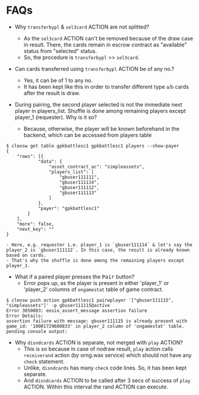 # FAQs
* Why `transferbypl` & `sel3card` ACTION are not splitted?
	- As the `sel3card` ACTION can't be removed because of the draw case in result. There, the cards remain in escrow contract as "available" status from "selected" status.
	- So, the procedure is `transferbypl` >> `sel3card`.

* Can cards transferred using `transferbypl` ACTION be of any no.?
	- Yes, it can be of 1 to any no.
	- It has been kept like this in order to transfer different type `a`/`b` cards after the result is draw.

* During pairing, the second player selected is not the immediate next player in players_list. Shuffle is done among remaining players except player_1 (requester). Why is it so?
	- Because, otherwise, the player will be known beforehand in the backend, which can be accessed from players table
```
$ cleosw get table gpkbattlesc1 gpkbattlesc1 players --show-payer
{
	"rows": [{
			"data": {
				"asset_contract_ac": "simpleassets",
				"players_list": [
					"gbuser111111",
					"gbuser111114",
					"gbuser111112",
					"gbuser111113"
				]
			},
			"payer": "gpkbattlesc1"
		}
	],
	"more": false,
	"next_key": ""
}
```

	- Here, e.g. requester i.e. player_1 is `gbuser111114` & let's say the player_2 is `gbuser111112`. In this case, the result is already known based on cards.
	- That's why the shuffle is done among the remaining players except player_1.

* What if a paired player presses the <kbd>Pair</kbd> button?
	- Error pops up, as the player is present in either 'player_1' or 'player_2' columns of `ongamestat` table of game contract.
```
$ cleosw push action gpkbattlesc1 pairwplayer '["gbuser111115", "simpleassets"]' -p gbuser111115@active
Error 3050003: eosio_assert_message assertion failure
Error Details:
assertion failure with message: gbuser111115 is already present with game_id: '10001729600833' in player_2 column of 'ongamestat' table.
pending console output:
```

* Why `disndcards` ACTION is separate, not merged with `play` ACTION?
	- This is so because in case of nodraw result, `play` action calls `receiverand` action (by orng.wax service) which should not have any `check` statement.
	- Unlike, `disndcards` has many `check` code lines. So, it has been kept separate.
	- And `disndcards` ACTION to be called after 3 secs of success of `play` ACTION. Within this interval the rand ACTION can execute.